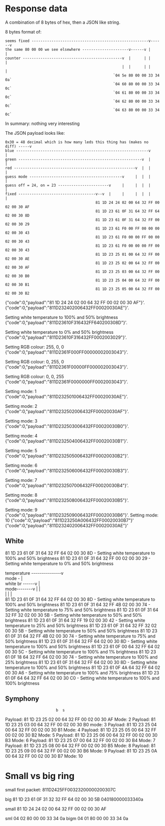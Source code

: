 # Response data

A combination of 8 bytes of hex, then a JSON like string.

8 bytes format of:

```
seems fixed -----------------------------------------------------v------v
the same 80 00 00 we see elsewhere ---------------------v------v |      |
counter ---------------------------------------------v  |      | |      |
                                                     |  |      | |      |
                                                 `04 5e 80 00 00 33 34 0a`
                                                 `04 60 80 00 00 33 34 0c`
                                                 `04 61 80 00 00 33 34 0c`
                                                 `04 62 80 00 00 33 34 0c`
                                                 `04 63 80 00 00 33 34 0c`
```

In summary: nothing very interesting

The JSON payload looks like:

```
0x30 = 48 decimal which is how many leds this thing has (makes no diff) -----v
blue ------------------------------------------------------------v           |
green --------------------------------------------------------v  |           |
red -------------------------------------------------------v  |  |           |
guess mode ------------------------------------------v     |  |  |           |
guess off = 24, on = 23 -----------------------v     |     |  |  |           |
fixed -----------------------------------v--v  |     |     |  |  |           |
                                         81 1D 24 24 02 00 64 32 FF 00 02 00 30 AF
                                         81 1D 23 61 0F 31 64 32 FF 64 02 00 30 8D
                                         81 1D 23 61 0F 31 64 32 FF 00 02 00 30 29
                                         81 1D 23 61 F0 00 FF 00 00 00 02 00 30 43
                                         81 1D 23 61 F0 00 00 FF 00 00 02 00 30 43
                                         81 1D 23 61 F0 00 00 00 FF 00 02 00 30 43
                                         81 1D 23 25 01 00 64 32 FF 00 02 00 30 AE
                                         81 1D 23 25 02 00 64 32 FF 00 02 00 30 AF
                                         81 1D 23 25 03 00 64 32 FF 00 02 00 30 B0
                                         81 1D 23 25 04 00 64 32 FF 00 02 00 30 B1
                                         81 1D 23 25 05 00 64 32 FF 00 02 00 30 B2
```

{"code":0,"payload":"81 1D 24 24 02 00 64 32 FF 00 02 00 30 AF"}'.
{"code":0,"payload":"811D232402006432FF00020030AE"}'.


Setting white temperature to 100% and 50% brightness
{"code":0,"payload":"811D23610F316432FF640200308D"}'.



Setting white temperature to 0% and 50% brightness
{"code":0,"payload":"811D23610F316432FF0002003029"}'.


Setting RGB colour: 255, 0, 0
{"code":0,"payload":"811D2361F000FF00000002003043"}'.



Setting RGB colour: 0, 255, 0
{"code":0,"payload":"811D2361F00000FF000002003043"}'.

Setting RGB colour: 0, 0, 255
{"code":0,"payload":"811D2361F0000000FF0002003043"}'.

Setting mode: 1
{"code":0,"payload":"811D232501006432FF00020030AE"}'.


Setting mode: 2
{"code":0,"payload":"811D232502006432FF00020030AF"}'.

Setting mode: 3
{"code":0,"payload":"811D232503006432FF00020030B0"}'.


Setting mode: 4
{"code":0,"payload":"811D232504006432FF00020030B1"}'.

Setting mode: 5
{"code":0,"payload":"811D232505006432FF00020030B2"}'.

Setting mode: 6
{"code":0,"payload":"811D232506006432FF00020030B3"}'.

Setting mode: 7
{"code":0,"payload":"811D232507006432FF00020030B4"}'.

Setting mode: 8
{"code":0,"payload":"811D232508006432FF00020030B5"}'.

Setting mode: 9
{"code":0,"payload":"811D232509006432FF00020030B6"}'.
Setting mode: 10
{"code":0,"payload":"811D23250A006432FF00020030B7"}'
{"code":0,"payload":"811D232402006432FF00020030AE"}'



## White


81 1D 23 61 0F 31 64 32 FF 64 02 00 30 8D - Setting white temperature to 100% and 50% brightness
81 1D 23 61 0F 31 64 32 FF 00 02 00 30 29 - Setting white temperature to 0% and 50% brightness


temperature ---------------v        
mode -                     |        
white br ------v           |        
mode--------v  |           |        
            |  |           |        
81 1D 23 61 0F 31 64 32 FF 64 02 00 30 8D - Setting white temperature to 100% and 50% brightness
81 1D 23 61 0F 31 64 32 FF 4B 02 00 30 74 - Setting white temperature to 75% and 50% brightness
81 1D 23 61 0F 31 64 32 FF 32 02 00 30 5B - Setting white temperature to 50% and 50% brightness
81 1D 23 61 0F 31 64 32 FF 19 02 00 30 42 - Setting white temperature to 25% and 50% brightness
81 1D 23 61 0F 31 64 32 FF 32 02 00 30 5B - Setting white temperature to 50% and 50% brightness
81 1D 23 61 0F 31 64 32 FF 4B 02 00 30 74 - Setting white temperature to 75% and 50% brightness
81 1D 23 61 0F 31 64 32 FF 64 02 00 30 8D - Setting white temperature to 100% and 50% brightness
81 1D 23 61 0F 00 64 32 FF 64 02 00 30 5C - Setting white temperature to 100% and 1% brightness
81 1D 23 61 0F 18 64 32 FF 64 02 00 30 74 - Setting white temperature to 100% and 25% brightness
81 1D 23 61 0F 31 64 32 FF 64 02 00 30 8D - Setting white temperature to 100% and 50% brightness
81 1D 23 61 0F 4A 64 32 FF 64 02 00 30 A6 - Setting white temperature to 100% and 75% brightness
81 1D 23 61 0F 64 64 32 FF 64 02 00 30 C0 - Setting white temperature to 100% and 100% brightness


## Symphony



                           b  s
Payload: 81 1D 23 25 02 00 64 32 FF 00 02 00 30 AF Mode: 2
Payload: 81 1D 23 25 03 00 64 32 FF 00 02 00 30 B0 mode: 3
Payload: 81 1D 23 25 04 00 64 32 FF 00 02 00 30 B1 Mode: 4
Payload: 81 1D 23 25 05 00 64 32 FF 00 02 00 30 B2 Mode: 5
Payload: 81 1D 23 25 06 00 64 32 FF 00 02 00 30 B3 Mode: 6
Payload: 81 1D 23 25 07 00 64 32 FF 00 02 00 30 B4 Mode: 7 
Payload: 81 1D 23 25 08 00 64 32 FF 00 02 00 30 B5 Mode: 8 
Payload: 81 1D 23 25 09 00 64 32 FF 00 02 00 30 B6 Mode: 9
Payload: 81 1D 23 25 0A 00 64 32 FF 00 02 00 30 B7 Mode: 10 


# Small vs big ring


small first packet:  811D2425FF00323200000200307C 

  big 81 1D 23 61 0F 31 32 32 FF 64 02 00 30 5B
040180000033340a


small 81 1D 24 24 02 00 64 32 FF 00 02 00 30 AF

sml   04 02 80 00 00 33 34 0a
bigm  04 01 80 00 00 33 34 0a

